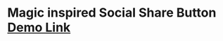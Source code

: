 # Magic inspired Social Share Button [Demo Link](https://gmmamunh.github.io/Magic-inspired-Social-Share-Button/)

